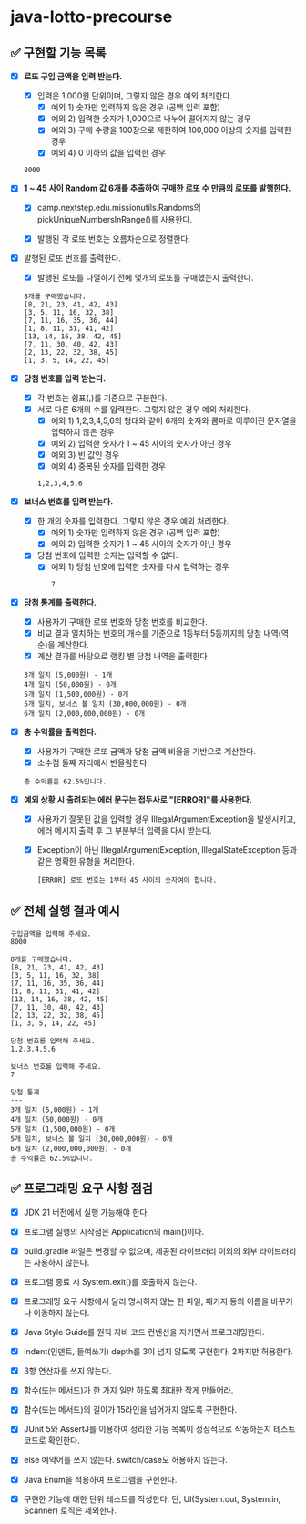 # java-lotto-precourse

## ✅ 구현할 기능 목록

- [x] **로또 구입 금액을 입력 받는다.**
  - [x] 입력은 1,000원 단위이며, 그렇지 않은 경우 예외 처리한다.
    - [x] 예외 1) 숫자만 입력하지 않은 경우 (공백 입력 포함)
    - [X] 예외 2) 입력한 숫자가 1,000으로 나누어 떨어지지 않는 경우
    - [x] 예외 3) 구매 수량을 100장으로 제한하여 100,000 이상의 숫자를 입력한 경우
    - [x] 예외 4) 0 이하의 값을 입력한 경우
  ```text
  8000 
  ```

- [x] **1 ~ 45 사이 Random 값 6개를 추출하여 구매한 로또 수 만큼의 로또를 발행한다.**
    - [x] camp.nextstep.edu.missionutils.Randoms의 pickUniqueNumbersInRange()를 사용한다.
    - [x] 발행된 각 로또 번호는 오름차순으로 정렬한다.

  
- [x] 발행된 로또 번호를 출력한다.
  - [x] 발행된 로또를 나열하기 전에 몇개의 로또를 구매했는지 출력한다.
  ```text
  8개를 구매했습니다.
  [8, 21, 23, 41, 42, 43]
  [3, 5, 11, 16, 32, 38]
  [7, 11, 16, 35, 36, 44]
  [1, 8, 11, 31, 41, 42]
  [13, 14, 16, 38, 42, 45]
  [7, 11, 30, 40, 42, 43]
  [2, 13, 22, 32, 38, 45]
  [1, 3, 5, 14, 22, 45]
  ```

- [x] **당첨 번호를 입력 받는다.**
  - [x] 각 번호는 쉼표(,)를 기준으로 구분한다.
  - [x] 서로 다른 6개의 수를 입력한다. 그렇지 않은 경우 예외 처리한다.
    - [x] 예외 1) 1,2,3,4,5,6의 형태와 같이 6개의 숫자와 콤마로 이루어진 문자열을 입력하지 않은 경우
    - [x] 예외 2) 입력한 숫자가 1 ~ 45 사이의 숫자가 아닌 경우
    - [x] 예외 3) 빈 값인 경우
    - [x] 예외 4) 중복된 숫자를 입력한 경우
    ```text
    1,2,3,4,5,6
    ```

- [x] **보너스 번호를 입력 받는다.**
  - [x] 한 개의 숫자를 입력한다. 그렇지 않은 경우 예외 처리한다.
    - [x] 예외 1) 숫자만 입력하지 않은 경우 (공백 입력 포함)
    - [x] 예외 2) 입력한 숫자가 1 ~ 45 사이의 숫자가 아닌 경우
  - [x] 당첨 번호에 입력한 숫자는 입력할 수 없다.
    - [x] 예외 1) 당첨 번호에 입력한 숫자를 다시 입력하는 경우
      ```text
      7
      ```

- [x] **당첨 통계를 출력한다.**
  - [x] 사용자가 구매한 로또 번호와 당첨 번호를 비교한다.
  - [x] 비교 결과 일치하는 번호의 개수를 기준으로 1등부터 5등까지의 당첨 내역(역순)을 계산한다.
  - [x] 계산 결과를 바탕으로 랭킹 별 당첨 내역을 출력한다
  ```text
  3개 일치 (5,000원) - 1개
  4개 일치 (50,000원) - 0개
  5개 일치 (1,500,000원) - 0개
  5개 일치, 보너스 볼 일치 (30,000,000원) - 0개
  6개 일치 (2,000,000,000원) - 0개
  ```

- [x] **총 수익률을 출력한다.**
  - [x] 사용자가 구매한 로또 금액과 당첨 금액 비율을 기반으로 계산한다.
  - [x] 소수점 둘째 자리에서 반올림한다.
  ```text
  총 수익률은 62.5%입니다. 
  ```

- [x] **예외 상황 시 출려되는 에러 문구는 접두사로 "[ERROR]"를 사용한다.**
  - [x] 사용자가 잘못된 값을 입력할 경우 IllegalArgumentException을 발생시키고, 에러 메시지 출력 후 그 부분부터 입력을 다시 받는다.
  - [x] Exception이 아닌 IllegalArgumentException, IllegalStateException 등과 같은 명확한 유형을 처리한다.
    ```text
    [ERROR] 로또 번호는 1부터 45 사이의 숫자여야 합니다.
    ```


## ✅ 전체 실행 결과 예시

```text
구입금액을 입력해 주세요.
8000

8개를 구매했습니다.
[8, 21, 23, 41, 42, 43] 
[3, 5, 11, 16, 32, 38] 
[7, 11, 16, 35, 36, 44] 
[1, 8, 11, 31, 41, 42] 
[13, 14, 16, 38, 42, 45] 
[7, 11, 30, 40, 42, 43] 
[2, 13, 22, 32, 38, 45] 
[1, 3, 5, 14, 22, 45]

당첨 번호를 입력해 주세요.
1,2,3,4,5,6

보너스 번호를 입력해 주세요.
7

당첨 통계
---
3개 일치 (5,000원) - 1개
4개 일치 (50,000원) - 0개
5개 일치 (1,500,000원) - 0개
5개 일치, 보너스 볼 일치 (30,000,000원) - 0개
6개 일치 (2,000,000,000원) - 0개
총 수익률은 62.5%입니다.
```

## ✅ 프로그래밍 요구 사항 점검

- [x] JDK 21 버전에서 실행 가능해야 한다.
- [x] 프로그램 실행의 시작점은 Application의 main()이다.
- [x] build.gradle 파일은 변경할 수 없으며, 제공된 라이브러리 이외의 외부 라이브러리는 사용하지 않는다.
- [x] 프로그램 종료 시 System.exit()를 호출하지 않는다.
- [x] 프로그래밍 요구 사항에서 달리 명시하지 않는 한 파일, 패키지 등의 이름을 바꾸거나 이동하지 않는다.
- [x] Java Style Guide를 원칙 자바 코드 컨벤션을 지키면서 프로그래밍한다.


- [x] indent(인덴트, 들여쓰기) depth를 3이 넘지 않도록 구현한다. 2까지만 허용한다.
- [x] 3항 연산자를 쓰지 않는다.
- [x] 함수(또는 메서드)가 한 가지 일만 하도록 최대한 작게 만들어라.
- [x] 함수(또는 메서드)의 길이가 15라인을 넘어가지 않도록 구현한다.
- [x] JUnit 5와 AssertJ를 이용하여 정리한 기능 목록이 정상적으로 작동하는지 테스트 코드로 확인한다.


- [x] else 예약어를 쓰지 않는다. switch/case도 허용하지 않는다.
- [x] Java Enum을 적용하여 프로그램을 구현한다.
- [x] 구현한 기능에 대한 단위 테스트를 작성한다. 단, UI(System.out, System.in, Scanner) 로직은 제외한다.
